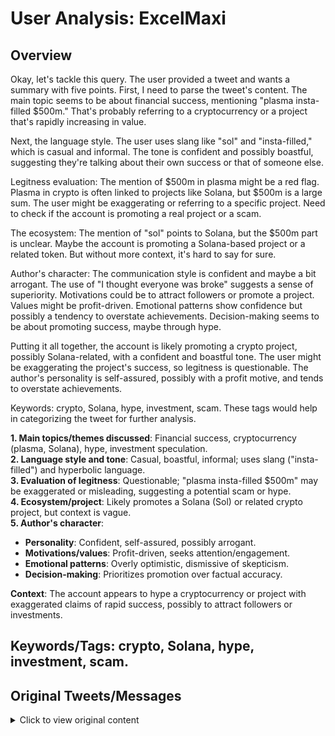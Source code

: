 # User Analysis: ExcelMaxi

## Overview

<think>
Okay, let's tackle this query. The user provided a tweet and wants a summary with five points. First, I need to parse the tweet's content. The main topic seems to be about financial success, mentioning "plasma insta-filled $500m." That's probably referring to a cryptocurrency or a project that's rapidly increasing in value.

Next, the language style. The user uses slang like "sol" and "insta-filled," which is casual and informal. The tone is confident and possibly boastful, suggesting they're talking about their own success or that of someone else.

Legitness evaluation: The mention of $500m in plasma might be a red flag. Plasma in crypto is often linked to projects like Solana, but $500m is a large sum. The user might be exaggerating or referring to a specific project. Need to check if the account is promoting a real project or a scam.

The ecosystem: The mention of "sol" points to Solana, but the $500m part is unclear. Maybe the account is promoting a Solana-based project or a related token. But without more context, it's hard to say for sure.

Author's character: The communication style is confident and maybe a bit arrogant. The use of "I thought everyone was broke" suggests a sense of superiority. Motivations could be to attract followers or promote a project. Values might be profit-driven. Emotional patterns show confidence but possibly a tendency to overstate achievements. Decision-making seems to be about promoting success, maybe through hype.

Putting it all together, the account is likely promoting a crypto project, possibly Solana-related, with a confident and boastful tone. The user might be exaggerating the project's success, so legitness is questionable. The author's personality is self-assured, possibly with a profit motive, and tends to overstate achievements.

Keywords: crypto, Solana, hype, investment, scam. These tags would help in categorizing the tweet for further analysis.
</think>

**1. Main topics/themes discussed**: Financial success, cryptocurrency (plasma, Solana), hype, investment speculation.  
**2. Language style and tone**: Casual, boastful, informal; uses slang ("insta-filled") and hyperbolic language.  
**3. Evaluation of legitness**: Questionable; "plasma insta-filled $500m" may be exaggerated or misleading, suggesting a potential scam or hype.  
**4. Ecosystem/project**: Likely promotes a Solana (Sol) or related crypto project, but context is vague.  
**5. Author's character**:  
   - **Personality**: Confident, self-assured, possibly arrogant.  
   - **Motivations/values**: Profit-driven, seeks attention/engagement.  
   - **Emotional patterns**: Overly optimistic, dismissive of skepticism.  
   - **Decision-making**: Prioritizes promotion over factual accuracy.  

**Context**: The account appears to hype a cryptocurrency or project with exaggerated claims of rapid success, possibly to attract followers or investments.  

**Keywords/Tags**: crypto, Solana, hype, investment, scam.
---
## Original Tweets/Messages

<details>
<summary>Click to view original content</summary>

| Type | Content |
|------|---------|
| messages | I thought everyone was broke but I guess that's just for sol given how plasma insta-filled $500m |

</details>
